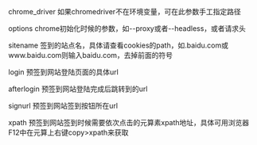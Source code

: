 chrome_driver 如果chromedriver不在环境变量，可在此参数手工指定路径

options chrome初始化时候的参数，如--proxy或者--headless，或者请求头

sitename 签到的站点名，具体请查看cookies的path，如.baidu.com或www.baidu.com则输入baidu.com，去掉前面的符号

login 预签到网站登陆页面的具体url

afterlogin 预签到网站登陆完成后跳转到的url

signurl 预签到网站签到按钮所在url

xpath 预签到网站签到时候需要依次点击的元算素xpath地址，具体可用浏览器F12中在元算上右键copy>xpath来获取
